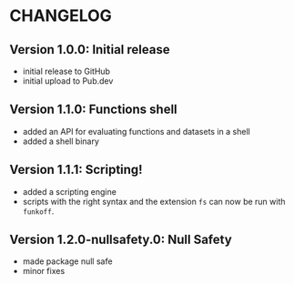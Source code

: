 # CHANGELOG

## Version 1.0.0: Initial release

- initial release to GitHub
- initial upload to Pub.dev

## Version 1.1.0: Functions shell

- added an API for evaluating functions and datasets in a shell
- added a shell binary

## Version 1.1.1: Scripting!

- added a scripting engine
- scripts with the right syntax and the extension `fs` can now be run with `funkoff`.

## Version 1.2.0-nullsafety.0: Null Safety

- made package null safe
- minor fixes
